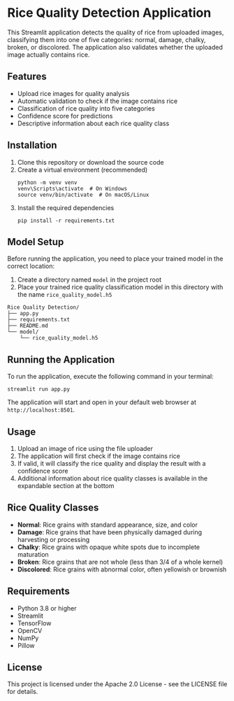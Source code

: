 # Rice Quality Detection Application

This Streamlit application detects the quality of rice from uploaded images, classifying them into one of five categories: normal, damage, chalky, broken, or discolored. The application also validates whether the uploaded image actually contains rice.

## Features

- Upload rice images for quality analysis
- Automatic validation to check if the image contains rice
- Classification of rice quality into five categories
- Confidence score for predictions
- Descriptive information about each rice quality class

## Installation

1. Clone this repository or download the source code
2. Create a virtual environment (recommended)
   ```
   python -m venv venv
   venv\Scripts\activate  # On Windows
   source venv/bin/activate  # On macOS/Linux
   ```
3. Install the required dependencies
   ```
   pip install -r requirements.txt
   ```

## Model Setup

Before running the application, you need to place your trained model in the correct location:

1. Create a directory named `model` in the project root
2. Place your trained rice quality classification model in this directory with the name `rice_quality_model.h5`

```
Rice Quality Detection/
├── app.py
├── requirements.txt
├── README.md
└── model/
    └── rice_quality_model.h5
```

## Running the Application

To run the application, execute the following command in your terminal:

```
streamlit run app.py
```

The application will start and open in your default web browser at `http://localhost:8501`.

## Usage

1. Upload an image of rice using the file uploader
2. The application will first check if the image contains rice
3. If valid, it will classify the rice quality and display the result with a confidence score
4. Additional information about rice quality classes is available in the expandable section at the bottom

## Rice Quality Classes

- **Normal**: Rice grains with standard appearance, size, and color
- **Damage**: Rice grains that have been physically damaged during harvesting or processing
- **Chalky**: Rice grains with opaque white spots due to incomplete maturation
- **Broken**: Rice grains that are not whole (less than 3/4 of a whole kernel)
- **Discolored**: Rice grains with abnormal color, often yellowish or brownish

## Requirements

- Python 3.8 or higher
- Streamlit
- TensorFlow
- OpenCV
- NumPy
- Pillow

## License

This project is licensed under the Apache 2.0 License - see the LICENSE file for details.
